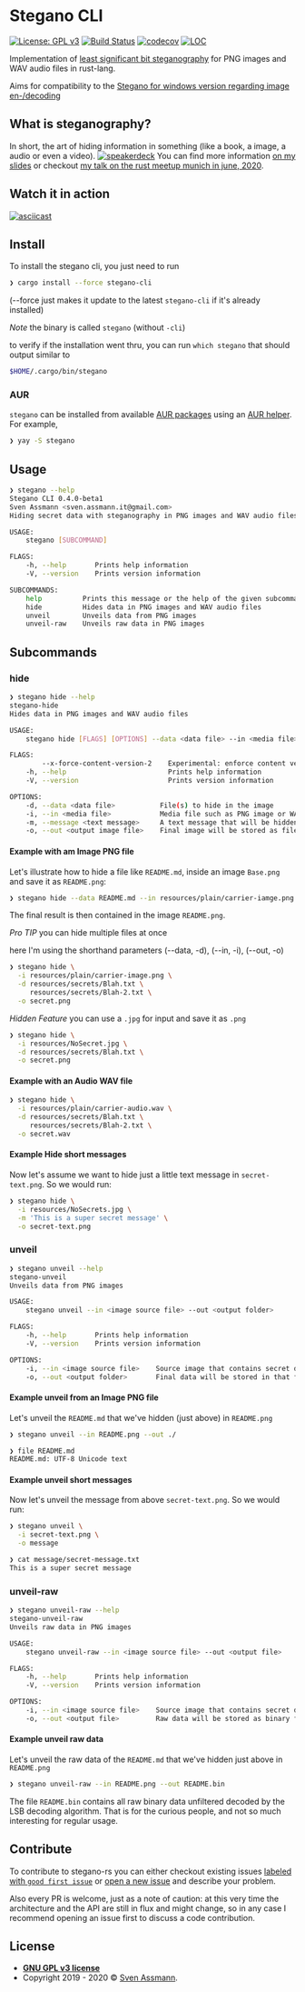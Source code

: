# Stegano CLI

[![License: GPL v3](https://img.shields.io/badge/License-GPLv3-blue.svg)](https://www.gnu.org/licenses/gpl-3.0)
[![Build Status](https://travis-ci.org/steganogram/stegano-rs.svg?branch=main)](https://travis-ci.org/steganogram/stegano-rs)
[![codecov](https://codecov.io/gh/steganogram/stegano-rs/branch/main/graph/badge.svg)](https://codecov.io/gh/steganogram/stegano-rs)
[![LOC](https://tokei.rs/b1/github/steganogram/stegano-rs?category=code)](https://github.com/Aaronepower/tokei)

Implementation of [least significant bit steganography][lsb] for PNG images and WAV audio files in rust-lang.

Aims for compatibility to the [Stegano for windows version regarding image en-/decoding][1]

[lsb]: https://youtu.be/ARDhkujNXrY?t=705

## What is steganography?

In short, the art of hiding information in something (like a book, a image, a audio or even a video). 
[![speakerdeck](resources/plain/stegano-in-rust.jpeg)][slides]
You can find more information [on my slides][slides] or checkout [my talk on the rust meetup munich in june, 2020][meetup].

[slides]: https://speakerdeck.com/sassman/steganography-in-rust
[meetup]: https://youtu.be/ARDhkujNXrY?t=366

## Watch it in action

[![asciicast](https://asciinema.org/a/gNNTVcj6EZm3ZTaihZYoC7rfC.svg)](https://asciinema.org/a/gNNTVcj6EZm3ZTaihZYoC7rfC)

## Install

To install the stegano cli, you just need to run

```sh
❯ cargo install --force stegano-cli
```

(--force just makes it update to the latest `stegano-cli` if it's already installed)

*Note* the binary is called `stegano` (without `-cli`)

to verify if the installation went thru, you can run `which stegano` that should output similar to

```sh
$HOME/.cargo/bin/stegano
```

### AUR

`stegano` can be installed from available [AUR packages](https://aur.archlinux.org/packages/?O=0&SeB=b&K=stegano&outdated=&SB=n&SO=a&PP=50&do_Search=Go) using an [AUR helper](https://wiki.archlinux.org/index.php/AUR_helpers). For example,

```sh
❯ yay -S stegano
```

## Usage

```sh
❯ stegano --help
Stegano CLI 0.4.0-beta1
Sven Assmann <sven.assmann.it@gmail.com>
Hiding secret data with steganography in PNG images and WAV audio files

USAGE:
    stegano [SUBCOMMAND]

FLAGS:
    -h, --help       Prints help information
    -V, --version    Prints version information

SUBCOMMANDS:
    help          Prints this message or the help of the given subcommand(s)
    hide          Hides data in PNG images and WAV audio files
    unveil        Unveils data from PNG images
    unveil-raw    Unveils raw data in PNG images
``` 

## Subcommands

### hide

```sh
❯ stegano hide --help
stegano-hide
Hides data in PNG images and WAV audio files

USAGE:
    stegano hide [FLAGS] [OPTIONS] --data <data file> --in <media file> --out <output image file>

FLAGS:
        --x-force-content-version-2    Experimental: enforce content version 2 encoding (for backwards compatibility)
    -h, --help                         Prints help information
    -V, --version                      Prints version information

OPTIONS:
    -d, --data <data file>           File(s) to hide in the image
    -i, --in <media file>            Media file such as PNG image or WAV audio file, used readonly.
    -m, --message <text message>     A text message that will be hidden
    -o, --out <output image file>    Final image will be stored as file
```

#### Example with am Image PNG file

Let's illustrate how to hide a file like `README.md`, inside an image `Base.png` and save it as `README.png`:

```sh
❯ stegano hide --data README.md --in resources/plain/carrier-iamge.png --out README.png
```

The final result is then contained in the image `README.png`.

*Pro TIP* you can hide multiple files at once

here I'm using the shorthand parameters (--data, -d), (--in, -i), (--out, -o)

```sh
❯ stegano hide \
  -i resources/plain/carrier-image.png \
  -d resources/secrets/Blah.txt \
     resources/secrets/Blah-2.txt \
  -o secret.png
```

*Hidden Feature* you can use a `.jpg` for input and save it as `.png`

```sh
❯ stegano hide \
  -i resources/NoSecret.jpg \
  -d resources/secrets/Blah.txt \
  -o secret.png
```

#### Example with an Audio WAV file

```sh
❯ stegano hide \
  -i resources/plain/carrier-audio.wav \
  -d resources/secrets/Blah.txt \
     resources/secrets/Blah-2.txt \
  -o secret.wav
```

#### Example Hide short messages

Now let's assume we want to hide just a little text message in `secret-text.png`. So we would run:

```sh
❯ stegano hide \
  -i resources/NoSecrets.jpg \
  -m 'This is a super secret message' \
  -o secret-text.png
```

### unveil

```sh
❯ stegano unveil --help
stegano-unveil
Unveils data from PNG images

USAGE:
    stegano unveil --in <image source file> --out <output folder>

FLAGS:
    -h, --help       Prints help information
    -V, --version    Prints version information

OPTIONS:
    -i, --in <image source file>    Source image that contains secret data
    -o, --out <output folder>       Final data will be stored in that folder
```

#### Example unveil from an Image PNG file

Let's unveil the `README.md` that we've hidden (just above) in `README.png`

```sh
❯ stegano unveil --in README.png --out ./

❯ file README.md
README.md: UTF-8 Unicode text
```

#### Example unveil short messages

Now let's unveil the message from above `secret-text.png`. So we would run:

```sh
❯ stegano unveil \
  -i secret-text.png \
  -o message

❯ cat message/secret-message.txt
This is a super secret message
```

### unveil-raw

```sh
❯ stegano unveil-raw --help
stegano-unveil-raw
Unveils raw data in PNG images

USAGE:
    stegano unveil-raw --in <image source file> --out <output file>

FLAGS:
    -h, --help       Prints help information
    -V, --version    Prints version information

OPTIONS:
    -i, --in <image source file>    Source image that contains secret data
    -o, --out <output file>         Raw data will be stored as binary file
```

#### Example unveil raw data

Let's unveil the raw data of the `README.md` that we've hidden just above in `README.png`

```sh
❯ stegano unveil-raw --in README.png --out README.bin
```

The file `README.bin` contains all raw binary data unfiltered decoded by the LSB decoding algorithm. 
That is for the curious people, and not so much interesting for regular usage.

## Contribute

To contribute to stegano-rs you can either checkout existing issues [labeled with `good first issue`][4] or [open a new issue][5]
 and describe your problem.
  
Also every PR is welcome, just as a note of caution: at this very time the architecture and the API are still in flux and might change, so in any case I recommend opening an issue first to discuss a code contribution. 

## License

- **[GNU GPL v3 license](https://www.gnu.org/licenses/gpl-3.0)**
- Copyright 2019 - 2020 © [Sven Assmann][2].

[1]: https://www.stegano.org/pages/downloads-en.html
[2]: https://www.d34dl0ck.me
[3]: https://en.wikipedia.org/wiki/Steganography
[4]: https://github.com/steganogram/stegano-rs/issues?q=is%3Aissue+is%3Aopen+label%3A%22good+first+issue%22
[5]: https://github.com/steganogram/stegano-rs/issues/new/choose